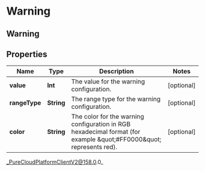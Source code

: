 # Warning

## Warning

## Properties

|Name | Type | Description | Notes|
|------------ | ------------- | ------------- | -------------|
| **value** | **Int** | The value for the warning configuration. | [optional] |
| **rangeType** | **String** | The range type for the warning configuration. | [optional] |
| **color** | **String** | The color for the warning configuration in RGB hexadecimal format (for example \&quot;#FF0000\&quot; represents red). | [optional] |



_PureCloudPlatformClientV2@158.0.0_
